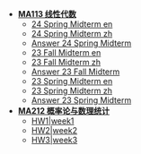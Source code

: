 - [**MA113 线性代数**](/doc/ma113/)
  - [24 Spring Midterm en](/doc/ma113/24_Spring_Midterm_en.md)
  - [24 Spring Midterm zh](/doc/ma113/24_Spring_Midterm_zh.md)
  - [Answer 24 Spring Midterm](/doc/ma113/A_24_Spring_Midterm.md)
  - [23 Fall Midterm en](/doc/ma113/23_Fall_Midterm_en.md)
  - [23 Fall Midterm zh](/doc/ma113/23_Fall_Midterm_zh.md)
  - [Answer 23 Fall Midterm](/doc/ma113/A_23_Fall_Midterm.md)
  - [23 Spring Midterm en](/doc/ma113/23_Spring_Midterm_en.md)
  - [23 Spring Midterm zh](/doc/ma113/23_Spring_Midterm_zh.md)
  - [Answer 23 Spring Midterm](/doc/ma113/A_23_Spring_Midterm.md)
- [**MA212 概率论与数理统计**](/doc/ma212/)
  - [HW1|week1](/doc/ma212/hw1.md)
  - [HW2|week2](/doc/ma212/hw2.md)
  - [HW3|week3](/doc/ma212/hw3.md)
  <!-- - [HW4|week5](/doc/ma212/hw4) -->
<!-- - [**Trading**](/doc/trading/) -->
